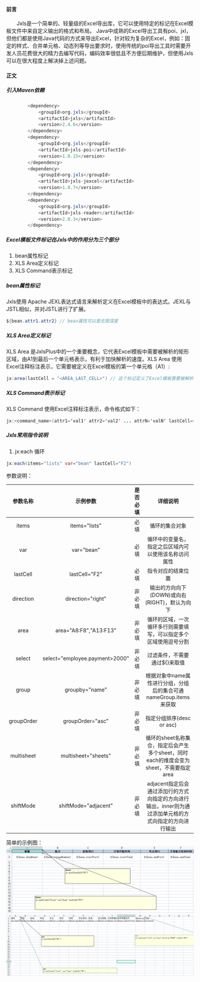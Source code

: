 #### 前言
&emsp;&emsp;Jxls是一个简单的、轻量级的Excel导出库，它可以使用特定的标记在Excel模板文件中来自定义输出的格式和布局。
Java中成熟的Excel导出工具有poi、jxl，但他们都是使用Java代码的方式来导出Excel，针对较为复杂的Excel，例如：固定的样式、合并单元格、动态列等导出要求时，使用传统的poi导出工具时需要开发人员花费很大的精力去编写代码，编码效率很低且不方便后期维护，但使用Jxls可以在很大程度上解决掉上述问题。

#### 正文

##### 引入Maven依赖
```java
		<dependency>
			<groupId>org.jxls</groupId>
			<artifactId>jxls</artifactId>
			<version>2.4.6</version>
		</dependency>
		<dependency>
			<groupId>org.jxls</groupId>
			<artifactId>jxls-poi</artifactId>
			<version>1.0.15</version>
		</dependency>
		<dependency>
			<groupId>org.jxls</groupId>
			<artifactId>jxls-jexcel</artifactId>
			<version>1.0.7</version>
		</dependency>
		<dependency>
			<groupId>org.jxls</groupId>
			<artifactId>jxls-reader</artifactId>
			<version>2.0.3</version>
		</dependency>
```

##### Excel模板文件标记在Jxls中的作用分为三个部分
1. bean属性标记
2. XLS Area定义标记
3. XLS Command表示标记

##### bean属性标记
Jxls使用 Apache JEXL表达式语言来解析定义在Excel模板中的表达式。JEXL与JSTL相似，并对JSTL进行了扩展。
```java
${bean.attr1.attr2} // bean属性可以是无限深度
```

##### XLS Area定义标记
XLS Area 是JxlsPlus中的一个重要概念，它代表Excel模板中需要被解析的矩形区域，由A1到最后一个单元格表示，有利于加快解析的速度。XLS Area 使用Excel注释标注表示，它需要被定义在Excel模板的第一个单元格（A1）:
```java
jx:area(lastCell = "<AREA_LAST_CELL>") // 这个标记定义了Excel模板需要被解析的矩形区域为：A1到<AREA_LAST_CELL>
```
##### XLS Command表示标记
XLS Command 使用Excel注释标注表示，命令格式如下：
```java
jx:<command_name>(attr1='val1' attr2='val2' ... attrN='valN' lastCell=<last_cell> areas=["<command_area1>", "<command_area2", ... "<command_areaN>"])
```
##### Jxls常用指令说明
1. jx:each 循环
```java
jx:each(items="lists" var="bean" lastCell="F2")
```
参数说明：

| 参数名称 | 示例参数 | 是否必填  | 详细说明 |
| :-----: | :-----: | :-----: | :-----: | 
| items | items="lists" | 必填 | 循环的集合对象 |
| var | var="bean" | 必填 | 循环中的变量名，指定之后区域内可以使用该名称访问属性 |
| lastCell | lastCell="F2" | 必填 | 指令对应的结束位置 | 
| direction | direction="right" | 非必填 | 输出的方向向下(DOWN)或向右(RIGHT)，默认为向下 |
| area | area="A8:F8","A13:F13" | 非必填 | 循环的区域，一次循环多行则需要填写，可以指定多个区域使用逗号分割 |
| select | select="employee.payment>2000" | 非必填 | 过滤条件，不需要通过${}来取值 |
| group | groupby="name" | 非必填| 根据对象中name属性进行分组，分组后的集合可通nameGroup.items来获取 |
| groupOrder | groupOrder="asc" | 非必填 | 指定分组排序(desc or asc) |
| multisheet | multisheet="sheets" | 非必填 | 循环的sheet名称集合，指定后会产生多个sheet，同时each的维度会变为sheet，不需要指定area |
| shiftMode | shiftMode="adjacent" | 非必填 | adjacent指定后会通过添加行的方式向指定的方向进行输出，inner则为通过添加单元格的方式向指定的方向进行输出 |

简单的示例图：
![image](images/jx-each.png)
![image](images/jx-each2.png)  


